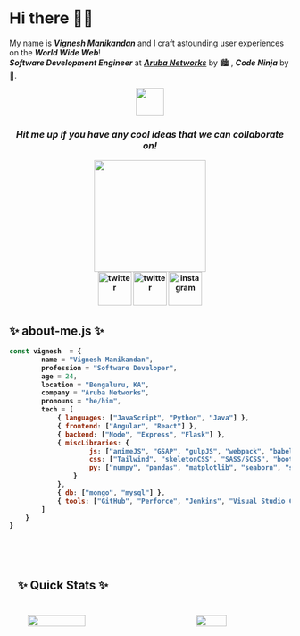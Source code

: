 <h1>Hi there 👋🏼</h1>

My name is ***Vignesh Manikandan*** and I craft astounding user experiences on the ***World Wide Web***!<br>
***_Software Development Engineer_*** at ***[Aruba Networks](https://www.arubanetworks.com)*** by 🏙 , ***Code Ninja*** by 🌌.

<div align="center">
    <img src="https://media.giphy.com/media/DgHAJrveNYC0N9oQjy/giphy.gif" width="50px">
</div>

<div align="center">
    <p><h3><i><strong>Hit me up if you have any cool ideas that we can collaborate on!<strong></i></h3></p>
</div>

<div align="center">
    <img src="https://media.giphy.com/media/htSeueZxZ2RkBPrIe1/giphy.gif" width="200px">
</div>

<div align="center">
    <a href="mailto:vigneshm1797@gmail.com" style="width: 50px; height: 50px;"><img src="https://media.giphy.com/media/GDs9d9ctyvm3KEfyFM/giphy.gif" alt="twitter" width="60px"></a>
    <a href="https://www.twitter.com/v_gn_sh" style="width: 50px; height: 50px;"><img src="https://media.giphy.com/media/j4jpTe4QhFdTrEucXL/giphy.gif" alt="twitter" width="60px"></a>
    <a href="https://www.instagram.com/the.vig" style="width: 50px; height: 50px;"><img src="https://media.giphy.com/media/Wu9Graz2W46frtHFKc/giphy.gif" alt="instagram" width="60px"></a>
</div>

<div>
    <p>
        <h2>✨&nbsp;about-me.js&nbsp;✨</h2>
    </p>
</div>

```javascript
const vignesh  = {
        name = "Vignesh Manikandan",
        profession = "Software Developer",
        age = 24,
        location = "Bengaluru, KA",
        company = "Aruba Networks",
        pronouns = "he/him",
        tech = [
            { languages: ["JavaScript", "Python", "Java"] },
            { frontend: ["Angular", "React"] },
            { backend: ["Node", "Express", "Flask"] },
            { miscLibraries: {
                    js: ["animeJS", "GSAP", "gulpJS", "webpack", "babel"],
                    css: ["Tailwind", "skeletonCSS", "SASS/SCSS", "bootstrap", "Material Design"],
                    py: ["numpy", "pandas", "matplotlib", "seaborn", "scikit-learn"]
                }
            },
            { db: ["mongo", "mysql"] },
            { tools: ["GitHub", "Perforce", "Jenkins", "Visual Studio Code", "PyCharm", "Jupyter Notebook"] }
        ]
    }
}
```

<br>

<section>
    <div style="padding: 15px; margin: 10px 0; width: 100%; height: 100%;">
        <p><h2>✨&nbsp;Quick Stats&nbsp;✨</h2></p>
        <br>
        <div style="display: flex; flex-direction: row; justify-content: space-around; align-items: center;">
            <img src="https://github-readme-stats.vercel.app/api?username=vigneshmanikandan97&count_private=true&show_icons=true&theme=highcontrast&border_radius=20&custom_title=Consolidated%20Stats" width="45%">
            <br>
            <br>
            <img src="https://github-readme-stats.vercel.app/api/top-langs/?username=vigneshmanikandan97&layout=compact" width="33%">
        </div>
    </div>
</section>

<section>
    <p><h2>✨&nbsp;Other Stats&nbsp;✨</h2></p>
    <br>
    
<!--START_SECTION:waka-->
![Lines of code](https://img.shields.io/badge/From%20Hello%20World%20I%27ve%20Written-140%20Thousand%20lines%20of%20code-blue)

**🐱 My GitHub Data** 

> 🏆 380 Contributions in the Year 2021
 > 
> 📦 42.2 kB Used in GitHub's Storage 
 > 
> 💼 Opted to Hire
 > 
> 📜 9 Public Repositories 
 > 
> 🔑 12 Private Repositories  
 > 
**I'm an Early 🐤** 

```text
🌞 Morning    84 commits     █████░░░░░░░░░░░░░░░░░░░░   21.11% 
🌆 Daytime    182 commits    ███████████░░░░░░░░░░░░░░   45.73% 
🌃 Evening    101 commits    ██████░░░░░░░░░░░░░░░░░░░   25.38% 
🌙 Night      31 commits     ██░░░░░░░░░░░░░░░░░░░░░░░   7.79%

```
📅 **I'm Most Productive on Wednesday** 

```text
Monday       20 commits     █░░░░░░░░░░░░░░░░░░░░░░░░   5.03% 
Tuesday      73 commits     ████░░░░░░░░░░░░░░░░░░░░░   18.34% 
Wednesday    79 commits     █████░░░░░░░░░░░░░░░░░░░░   19.85% 
Thursday     47 commits     ███░░░░░░░░░░░░░░░░░░░░░░   11.81% 
Friday       66 commits     ████░░░░░░░░░░░░░░░░░░░░░   16.58% 
Saturday     55 commits     ███░░░░░░░░░░░░░░░░░░░░░░   13.82% 
Sunday       58 commits     ███░░░░░░░░░░░░░░░░░░░░░░   14.57%

```


📊 **This Week I Spent My Time On** 

```text
⌚︎ Time Zone: Asia/Kolkata

💬 Programming Languages: 
No Activity Tracked This Week

🐱‍💻 Projects: 
No Activity Tracked This Week

```

**I Mostly Code in JavaScript** 

```text
JavaScript               6 repos             ████████░░░░░░░░░░░░░░░░░   33.33% 
Python                   5 repos             ███████░░░░░░░░░░░░░░░░░░   27.78% 
Jupyter Notebook         5 repos             ███████░░░░░░░░░░░░░░░░░░   27.78% 
SCSS                     1 repo              █░░░░░░░░░░░░░░░░░░░░░░░░   5.56% 
TypeScript               1 repo              █░░░░░░░░░░░░░░░░░░░░░░░░   5.56%

```



 Last Updated on 16/12/2021
<!--END_SECTION:waka-->
</section>

<!--
**vigneshmanikandan97/vigneshmanikandan97** is a ✨ _special_ ✨ repository because its `README.md` (this file) appears on your GitHub profile.
-->
